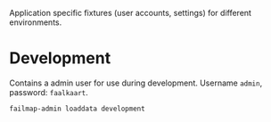 Application specific fixtures (user accounts, settings) for different environments.

# Development

Contains a admin user for use during development. Username `admin`, password: `faalkaart`.

    failmap-admin loaddata development
